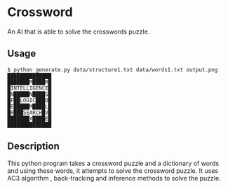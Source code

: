 # Crossword
An AI that is able to solve the crosswords puzzle.

## Usage

    $ python generate.py data/structure1.txt data/words1.txt output.png
    ██████████████
    ███████M████R█
    █INTELLIGENCE█
    █N█████N████S█
    █F██LOGIC███O█
    █E█████M████L█
    █R███SEARCH█V█
    ███████X████E█
    ██████████████

## Description
This python program takes a crossword puzzle and a dictionary of words and using these words, it attempts to solve the crossword puzzle. It uses AC3 algorithm , back-tracking and inference methods to solve the puzzle.